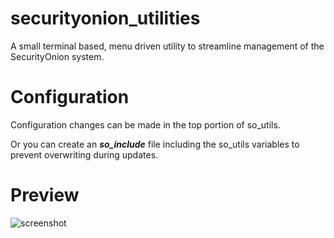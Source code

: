 # securityonion_utilities
A small terminal based, menu driven utility to streamline management of the SecurityOnion system.

# Configuration
Configuration changes can be made in the top portion of so_utils.

Or you can create an ***so_include*** file including the so_utils variables to prevent overwriting during updates.

# Preview
![screenshot](https://i.imgur.com/bUxeE1s.png "screenshot version 13")